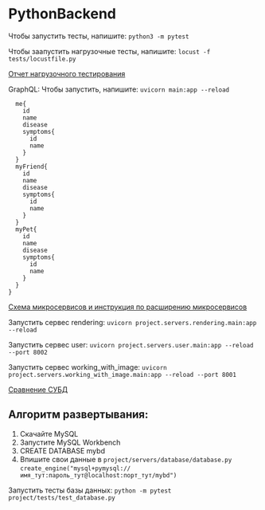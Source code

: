 # PythonBackend

Чтобы запустить тесты, напишите: `python3 -m pytest`

Чтобы заапустить нагрузочные тесты, напишите: `locust -f tests/locustfile.py`

[Отчет нагрузочного тестирования](Отчет%20нагрузочного%20тестирования.pages)

GraphQL:
Чтобы запустить, напишите: `uvicorn main:app --reload`

```{
  me{
    id
    name
    disease
    symptoms{
      id
      name
    }
  }
  myFriend{
    id
    name
    disease
    symptoms{
      id
      name
    }
  }
  myPet{
    id
    name
    disease
    symptoms{
      id
      name
    }
  }
}
```
[Схема микросервисов и инструкция по расширению микросервисов](Diagram.drawio.png)

Запустить сервес rendering: `uvicorn project.servers.rendering.main:app --reload`

Запустить сервес user: `uvicorn project.servers.user.main:app --reload --port 8002`

Запустить сервес working_with_image: `uvicorn project.servers.working_with_image.main:app --reload --port 8001`

[Сравнение СУБД](СравнениеСУБД.pages)

## Алгоритм развертывания: 

1. Скачайте MySQL
2. Запустите MySQL Workbench 
3. CREATE DATABASE mybd
4. Впишите свои данные в `project/servers/database/database.py`
`create_engine("mysql+pymysql://имя_тут:пароль_тут@localhost:порт_тут/mybd")`
   
Запустить тесты базы данных:
`python -m pytest project/tests/test_database.py`